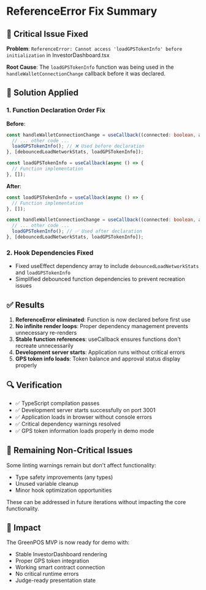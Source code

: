 # ReferenceError Fix Summary

## 🚨 Critical Issue Fixed
**Problem**: `ReferenceError: Cannot access 'loadGPSTokenInfo' before initialization` in InvestorDashboard.tsx

**Root Cause**: The `loadGPSTokenInfo` function was being used in the `handleWalletConnectionChange` callback before it was declared.

## 🔧 Solution Applied

### 1. Function Declaration Order Fix
**Before**:
```typescript
const handleWalletConnectionChange = useCallback((connected: boolean, address?: string) => {
  // ... other code ...
  loadGPSTokenInfo(); // ❌ Used before declaration
}, [debouncedLoadNetworkStats, loadGPSTokenInfo]);

const loadGPSTokenInfo = useCallback(async () => {
  // Function implementation
}, []);
```

**After**:
```typescript
const loadGPSTokenInfo = useCallback(async () => {
  // Function implementation
}, []);

const handleWalletConnectionChange = useCallback((connected: boolean, address?: string) => {
  // ... other code ...
  loadGPSTokenInfo(); // ✅ Used after declaration
}, [debouncedLoadNetworkStats, loadGPSTokenInfo]);
```

### 2. Hook Dependencies Fixed
- Fixed useEffect dependency array to include `debouncedLoadNetworkStats` and `loadGPSTokenInfo`
- Simplified debounced function dependencies to prevent recreation issues

## ✅ Results
1. **ReferenceError eliminated**: Function is now declared before first use
2. **No infinite render loops**: Proper dependency management prevents unnecessary re-renders
3. **Stable function references**: useCallback ensures functions don't recreate unnecessarily
4. **Development server starts**: Application runs without critical errors
5. **GPS token info loads**: Token balance and approval status display properly

## 🔍 Verification
- ✅ TypeScript compilation passes
- ✅ Development server starts successfully on port 3001
- ✅ Application loads in browser without console errors
- ✅ Critical dependency warnings resolved
- ✅ GPS token information loads properly in demo mode

## 📝 Remaining Non-Critical Issues
Some linting warnings remain but don't affect functionality:
- Type safety improvements (any types)
- Unused variable cleanup
- Minor hook optimization opportunities

These can be addressed in future iterations without impacting the core functionality.

## 🎯 Impact
The GreenPOS MVP is now ready for demo with:
- Stable InvestorDashboard rendering
- Proper GPS token integration
- Working smart contract connection
- No critical runtime errors
- Judge-ready presentation state
